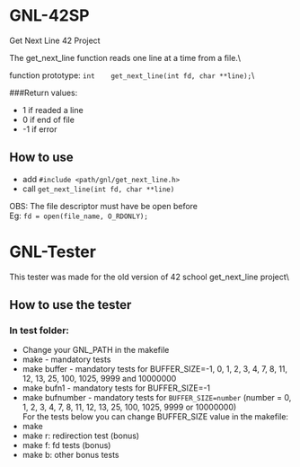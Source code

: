 # GNL-42SP
Get Next Line 42 Project

The get_next_line function reads one line at a time from a file.\

function prototype: `int	get_next_line(int fd, char **line);`\

###Return values:
- 1 if readed a line
- 0 if end of file
- -1 if error

## How to use
- add `#include <path/gnl/get_next_line.h>`
- call `get_next_line(int fd, char **line)`

OBS: The file descriptor must have be open before\
Eg: `fd = open(file_name, O_RDONLY);`

# GNL-Tester
This tester was made for the old version of 42 school get_next_line project\

## How to use the tester
### In test folder:
- Change your GNL_PATH in the makefile
- make - mandatory tests
- make buffer - mandatory tests for BUFFER_SIZE=-1, 0, 1, 2, 3, 4, 7, 8, 11, 12, 13, 25, 100, 1025, 9999 and 10000000
- make bufn1 - mandatory tests for BUFFER_SIZE=-1
- make bufnumber - mandatory tests for `BUFFER_SIZE=number` (number = 0, 1, 2, 3, 4, 7, 8, 11, 12, 13, 25, 100, 1025, 9999 or 10000000)\
For the tests below you can change BUFFER_SIZE value in the makefile:
- make
- make r: redirection test (bonus)
- make f: fd tests (bonus)
- make b: other bonus tests
